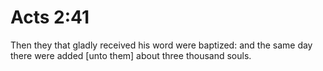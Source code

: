 # Acts 2:41

Then they that gladly received his word were baptized: and the same day there were added [unto them] about three thousand souls.